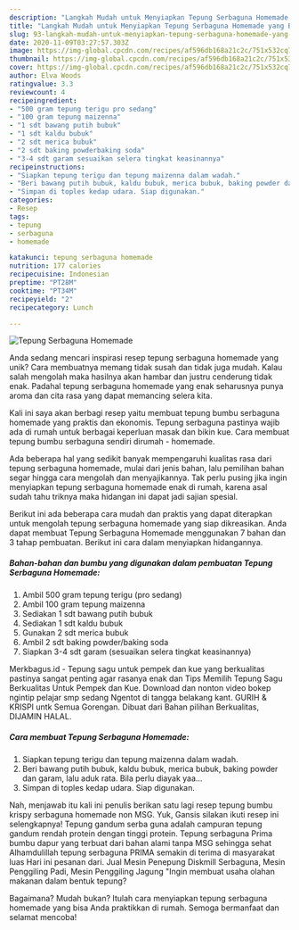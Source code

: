 ```yaml
---
description: "Langkah Mudah untuk Menyiapkan Tepung Serbaguna Homemade yang Bikin Ngiler"
title: "Langkah Mudah untuk Menyiapkan Tepung Serbaguna Homemade yang Bikin Ngiler"
slug: 93-langkah-mudah-untuk-menyiapkan-tepung-serbaguna-homemade-yang-bikin-ngiler
date: 2020-11-09T03:27:57.303Z
image: https://img-global.cpcdn.com/recipes/af596db168a21c2c/751x532cq70/tepung-serbaguna-homemade-foto-resep-utama.jpg
thumbnail: https://img-global.cpcdn.com/recipes/af596db168a21c2c/751x532cq70/tepung-serbaguna-homemade-foto-resep-utama.jpg
cover: https://img-global.cpcdn.com/recipes/af596db168a21c2c/751x532cq70/tepung-serbaguna-homemade-foto-resep-utama.jpg
author: Elva Woods
ratingvalue: 3.3
reviewcount: 4
recipeingredient:
- "500 gram tepung terigu pro sedang"
- "100 gram tepung maizenna"
- "1 sdt bawang putih bubuk"
- "1 sdt kaldu bubuk"
- "2 sdt merica bubuk"
- "2 sdt baking powderbaking soda"
- "3-4 sdt garam sesuaikan selera tingkat keasinannya"
recipeinstructions:
- "Siapkan tepung terigu dan tepung maizenna dalam wadah."
- "Beri bawang putih bubuk, kaldu bubuk, merica bubuk, baking powder dan garam, lalu aduk rata. Bila perlu diayak yaa..."
- "Simpan di toples kedap udara. Siap digunakan."
categories:
- Resep
tags:
- tepung
- serbaguna
- homemade

katakunci: tepung serbaguna homemade 
nutrition: 177 calories
recipecuisine: Indonesian
preptime: "PT28M"
cooktime: "PT34M"
recipeyield: "2"
recipecategory: Lunch

---
```



![Tepung Serbaguna Homemade](https://img-global.cpcdn.com/recipes/af596db168a21c2c/751x532cq70/tepung-serbaguna-homemade-foto-resep-utama.jpg)

Anda sedang mencari inspirasi resep tepung serbaguna homemade yang unik? Cara membuatnya memang tidak susah dan tidak juga mudah. Kalau salah mengolah maka hasilnya akan hambar dan justru cenderung tidak enak. Padahal tepung serbaguna homemade yang enak seharusnya punya aroma dan cita rasa yang dapat memancing selera kita.

Kali ini saya akan berbagi resep yaitu membuat tepung bumbu serbaguna homemade yang praktis dan ekonomis. Tepung serbaguna pastinya wajib ada di rumah untuk berbagai keperluan masak dan bikin kue. Cara membuat tepung bumbu serbaguna sendiri dirumah - homemade.

Ada beberapa hal yang sedikit banyak mempengaruhi kualitas rasa dari tepung serbaguna homemade, mulai dari jenis bahan, lalu pemilihan bahan segar hingga cara mengolah dan menyajikannya. Tak perlu pusing jika ingin menyiapkan tepung serbaguna homemade enak di rumah, karena asal sudah tahu triknya maka hidangan ini dapat jadi sajian spesial.


Berikut ini ada beberapa cara mudah dan praktis yang dapat diterapkan untuk mengolah tepung serbaguna homemade yang siap dikreasikan. Anda dapat membuat Tepung Serbaguna Homemade menggunakan 7 bahan dan 3 tahap pembuatan. Berikut ini cara dalam menyiapkan hidangannya.

<!--inarticleads1-->

##### Bahan-bahan dan bumbu yang digunakan dalam pembuatan Tepung Serbaguna Homemade:

1. Ambil 500 gram tepung terigu (pro sedang)
1. Ambil 100 gram tepung maizenna
1. Sediakan 1 sdt bawang putih bubuk
1. Sediakan 1 sdt kaldu bubuk
1. Gunakan 2 sdt merica bubuk
1. Ambil 2 sdt baking powder/baking soda
1. Siapkan 3-4 sdt garam (sesuaikan selera tingkat keasinannya)


Merkbagus.id - Tepung sagu untuk pempek dan kue yang berkualitas pastinya sangat penting agar rasanya enak dan Tips Memilih Tepung Sagu Berkualitas Untuk Pempek dan Kue. Download dan nonton video bokep ngintip pelajar smp sedang Ngentot di tangga belakang kant. GURIH &amp; KRISPI untk Semua Gorengan. Dibuat dari Bahan pilihan Berkualitas, DIJAMIN HALAL. 

<!--inarticleads2-->

##### Cara membuat Tepung Serbaguna Homemade:

1. Siapkan tepung terigu dan tepung maizenna dalam wadah.
1. Beri bawang putih bubuk, kaldu bubuk, merica bubuk, baking powder dan garam, lalu aduk rata. Bila perlu diayak yaa...
1. Simpan di toples kedap udara. Siap digunakan.


Nah, menjawab itu kali ini penulis berikan satu lagi resep tepung bumbu krispy serbaguna homemade non MSG. Yuk, Gansis silakan ikuti resep ini selengkapnya! Tepung gandum serba guna adalah campuran tepung gandum rendah protein dengan tinggi protein. Tepung serbaguna Prima bumbu dapur yang terbuat dari bahan alami tanpa MSG sehingga sehat Alhamdulillah tepung serbaguna PRIMA semakin di terima di masyarakat luas Hari ini pesanan dari. Jual Mesin Penepung Diskmill Serbaguna, Mesin Penggiling Padi, Mesin Penggiling Jagung &#34;Ingin membuat usaha olahan makanan dalam bentuk tepung? 

Bagaimana? Mudah bukan? Itulah cara menyiapkan tepung serbaguna homemade yang bisa Anda praktikkan di rumah. Semoga bermanfaat dan selamat mencoba!
